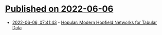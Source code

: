 # [Published on 2022-06-06](index.md)

* [2022-06-06, 07:41:43](https://news.ycombinator.com/item?id=31638111) - [Hopular: Modern Hopfield Networks for Tabular Data](https://paperswithcode.com/paper/hopular-modern-hopfield-networks-for-tabular-1)
